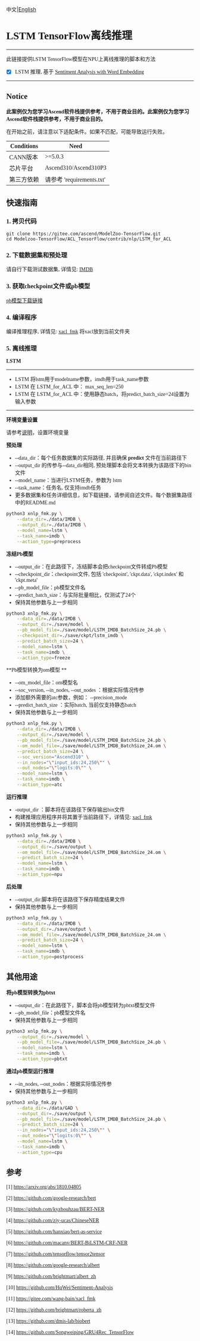 中文|[English](README_EN.md)
# <font face="微软雅黑">

# LSTM TensorFlow离线推理

***
此链接提供LSTM TensorFlow模型在NPU上离线推理的脚本和方法

* [x] LSTM 推理, 基于 [Sentiment Analysis with Word Embedding](https://github.com/HqWei/Sentiment-Analysis)

***

## Notice
**此案例仅为您学习Ascend软件栈提供参考，不用于商业目的。此案例仅为您学习Ascend软件栈提供参考，不用于商业目的。**

在开始之前，请注意以下适配条件。如果不匹配，可能导致运行失败。

| Conditions | Need |
| --- | --- |
| CANN版本 | >=5.0.3 |
| 芯片平台| Ascend310/Ascend310P3 |
| 第三方依赖| 请参考 'requirements.txt' |

## 快速指南

### 1. 拷贝代码
```shell
git clone https://gitee.com/ascend/ModelZoo-TensorFlow.git
cd Modelzoo-TensorFlow/ACL_TensorFlow/contrib/nlp/LSTM_for_ACL
```

### 2. 下载数据集和预处理

请自行下载测试数据集, 详情见: [IMDB](./data/IMDB/README.md)

### 3. 获取checkpoint文件或pb模型

[pb模型下载链接](https://ascend-repo-modelzoo.obs.cn-east-2.myhuaweicloud.com/model/2022-12-12_tf/LSTM_for_ACL/LSTM_IMDB_BatchSize_24.pb)

### 4. 编译程序
编译推理程序, 详情见: [xacl_fmk](./xacl_fmk/README.md)
将xacl放到当前文件夹

### 5. 离线推理

**LSTM**
***
* LSTM 将lstm用于modelname参数，imdb用于task_name参数
* LSTM 在 LSTM_for_ACL 中： max_seq_len=250
* LSTM 在 LSTM_for_ACL 中：使用静态batch，将predict_batch_size=24设置为输入参数
***
**环境变量设置**

  请参考[说明](https://gitee.com/ascend/ModelZoo-TensorFlow/wikis/02.%E7%A6%BB%E7%BA%BF%E6%8E%A8%E7%90%86%E6%A1%88%E4%BE%8B/Ascend%E5%B9%B3%E5%8F%B0%E6%8E%A8%E7%90%86%E7%8E%AF%E5%A2%83%E5%8F%98%E9%87%8F%E8%AE%BE%E7%BD%AE?sort_id=6458719)，设置环境变量

**预处理**
* --data_dir：每个任务数据集的实际路径, 并且确保 **predict** 文件在当前路径下
* --output_dir 的传参与--data_dir相同, 预处理脚本会将文本转换为该路径下的bin文件
* --model_name：当进行LSTM任务，参数为 lstm
* --task_name：任务名, 仅支持imdb任务
* 更多数据集和任务详细信息，如下载链接，请参阅自述文件。每个数据集路径中的README.md
```Bash
python3 xnlp_fmk.py \
    --data_dir=./data/IMDB \
    --output_dir=./data/IMDB \
    --model_name=lstm \
    --task_name=imdb \
    --action_type=preprocess

```

**冻结Pb模型**
* --output_dir：在此路径下，冻结脚本会把checkpoint文件转成Pb模型
* --checkpoint_dir：checkpoint文件, 包括 'checkpoint', 'ckpt.data', 'ckpt.index' 和 'ckpt.meta'
* --pb_model_file：pb模型文件名
* --predict_batch_size：与实际批量相比，仅测试了24个
* 保持其他参数与上一步相同
```Bash
python3 xnlp_fmk.py \
    --data_dir=./data/IMDB \
    --output_dir=./save/model \
    --pb_model_file=./save/model/LSTM_IMDB_BatchSize_24.pb \
    --checkpoint_dir=./save/ckpt/lstm_imdb \
    --predict_batch_size=24 \
    --model_name=lstm \
    --task_name=imdb \
    --action_type=freeze

```

**Pb模型转换为om模型 **
* --om_model_file：om模型名
* --soc_version, --in_nodes, --out_nodes ：根据实际情况传参
* 添加额外需要的atc参数，例如： --precision_mode
* --predict_batch_size ：实际batch, 当前仅支持静态batch
* 保持其他参数与上一步相同
```Bash
python3 xnlp_fmk.py \
    --data_dir=./data/IMDB \
    --output_dir=./save/model \
    --pb_model_file=./save/model/LSTM_IMDB_BatchSize_24.pb \
    --om_model_file=./save/model/LSTM_IMDB_BatchSize_24.om \
    --predict_batch_size=24 \
    --soc_version="Ascend310" \
    --in_nodes="\"input_ids:24,250\"" \
    --out_nodes="\"logits:0\"" \
    --model_name=lstm \
    --task_name=imdb \
    --action_type=atc

```

**运行推理**
* -output_dir ：脚本将在该路径下保存输出bin文件
* 构建推理应用程序并将其置于当前路径下，详情见: [xacl_fmk](./xacl_fmk/README.md)
* 保持其他参数与上一步相同
```Bash
python3 xnlp_fmk.py \
    --data_dir=./data/IMDB \
    --output_dir=./save/output \
    --om_model_file=./save/model/LSTM_IMDB_BatchSize_24.om \
    --predict_batch_size=24 \
    --model_name=lstm \
    --task_name=imdb \
    --action_type=npu

```

**后处理**
* --output_dir:脚本将在该路径下保存精度结果文件
* 保持其他参数与上一步相同
```Bash
python3 xnlp_fmk.py \
    --data_dir=./data/IMDB \
    --output_dir=./save/output \
    --om_model_file=./save/model/LSTM_IMDB_BatchSize_24.om \
    --predict_batch_size=24 \
    --model_name=lstm \
    --task_name=imdb \
    --action_type=postprocess

```

## 其他用途
**将pb模型转换为pbtxt**
* --output_dir：在此路径下，脚本会将pb模型转为pbtxt模型文件
* --pb_model_file：pb模型文件名
* 保持其他参数与上一步相同
```Bash
python3 xnlp_fmk.py \
    --output_dir=./save/model \
    --pb_model_file=./save/model/LSTM_IMDB_BatchSize_24.pb \
    --model_name=lstm \
    --task_name=imdb \
    --action_type=pbtxt

```

**通过pb模型运行推理**
* --in_nodes, --out_nodes：根据实际情况传参
* 保持其他参数与上一步相同
```Bash
python3 xnlp_fmk.py \
    --data_dir=./data/GAD \
    --output_dir=./save/output \
    --pb_model_file=./save/model/LSTM_IMDB_BatchSize_24.pb \
    --predict_batch_size=24 \
    --in_nodes="\"input_ids:24,250\"" \
    --out_nodes="\"logits:0\"" \
    --model_name=lstm \
    --task_name=imdb \
    --action_type=cpu

```

## 参考

[1] https://arxiv.org/abs/1810.04805

[2] https://github.com/google-research/bert

[3] https://github.com/kyzhouhzau/BERT-NER

[4] https://github.com/zjy-ucas/ChineseNER

[5] https://github.com/hanxiao/bert-as-service

[6] https://github.com/macanv/BERT-BiLSTM-CRF-NER

[7] https://github.com/tensorflow/tensor2tensor

[8] https://github.com/google-research/albert

[9] https://github.com/brightmart/albert_zh

[10] https://github.com/HqWei/Sentiment-Analysis

[11] https://gitee.com/wang-bain/xacl_fmk

[12] https://github.com/brightmart/roberta_zh

[13] https://github.com/dmis-lab/biobert

[14] https://github.com/Songweiping/GRU4Rec_TensorFlow

# </font>
